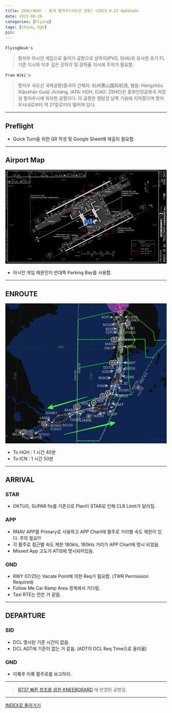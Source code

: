 ```yaml
---
title: ZSHC(HGH) - 중국 황저우(샤오산 공항) <2023.9.23 Updated>
date: 2023-08-26
categories: [Flying]
tags: [china, hgh]
pin:
---
```


`FlyingDeuk's`
> 항저우 아시안 게임으로 들어가 공항으로 샹하이(PVG, SHA)와 유사한 초기 FL기준 지시와 이후 깊은 강하각 및 강하율 지시에 주의가 필요함. 


`From Wiki's`
> 항저우 샤오산 국제공항(중국어 간체자: 杭州萧山国际机场, 병음: Hángzhōu Xiāoshān Guójì Jīchǎng, IATA: HGH, ICAO: ZSHC)은 중화인민공화국 저장성 항저우시에 위치한 공항이다. 이 공항은 첸탕강 남쪽 기슭에 지어졌으며 항저우시내로부터 약 27킬로미터 떨어져 있다.

--------

## Preflight
- Quick Turn을 위한 QR 작성 및 Google Sheet에 제출이 필요함. 

---------

## Airport Map
![hgh](/img/flying/airport/hgh_ap.jpg)
- 아시안 게임 때문인지 반대쪽 Parking Bay를 사용함.


------------

## ENROUTE
![hgh](/img/flying/airport/icnhgh.jpg)

- To HGH : 1 시간 40분
- To ICN : 1 시간 50분 

--------

## ARRIVAL
### STAR
- OKTUG, SUPAR fix를 기준으로 Plan이 STAR로 인해 CLR Limit가 달라짐. 


### APP
- RNAV APP를 Primary로 사용하고 APP Chart에 활주로 거리별 속도 제한이 있다. 주의 필요!!!
- 각 활주로 접근별 속도 제한 180kts, 160kts 거리가 APP Chart에 명시 되었음.
- Missed App 고도가 ATIS에 명시되어있음.



### GND
- RWY 07/25는 Vacate Point에 의한 Req가 필요함. (TWR Permission Required)
- Follow Me Car Ramp Area 경계에서 기다림. 
- Taxi RTE는 안쓴 거 같음. 


-------

## DEPARTURE
### SID
- DCL 명시된 기준 시간이 없음. 
- DCL ADT에 기준이 없는 거 같음. (ADT이 DCL Req Time으로 올라옮) 

### GND
- 이륙후 이륙 활주로를 보고하라. 



----

> [B737 빠른 참조를 위한 KNEEBORARD](/posts/B737-kneeboard/) 에 반영된 공항임. 

-------


[INDEX로 돌아가기](/posts/KoreaJapanChina/)
